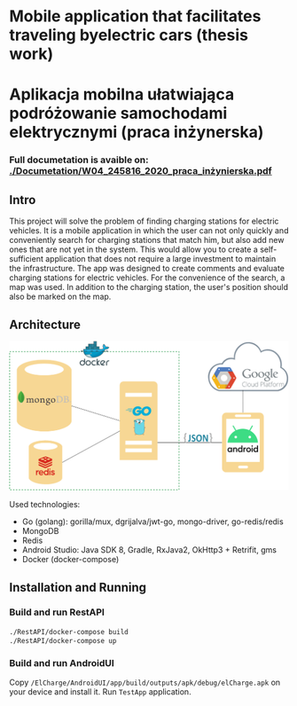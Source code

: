 # Mobile application that facilitates traveling byelectric cars (thesis work)

# Aplikacja mobilna ułatwiająca podróżowanie samochodami elektrycznymi (praca inżynerska)

### Full documetation is avaible on: [./Documetation/W04_245816_2020_praca_inżynierska.pdf](https://github.com/Despenrado/ElCharge/W04_245816_2020_praca_inżynierska.pdf)

## Intro

This project will solve the problem of finding charging stations for electric vehicles. It is a mobile application in which the user can not only quickly and conveniently search for charging stations that match him, but also add new ones that are not yet in the system. This would allow you to create a self-sufficient application that does not require a large investment to maintain the infrastructure. The app was designed to create comments and evaluate charging stations for electric vehicles. For the convenience of the search, a map was used. In addition to the charging station, the user's position should also be marked on the map.

## Architecture

![Documentation/rys02/system_architecture_diagram4.png](Documentation/rys02/system_architecture_diagram4.png)

Used technologies:

- Go (golang): gorilla/mux, dgrijalva/jwt-go, mongo-driver, go-redis/redis
- MongoDB
- Redis
- Android Studio: Java SDK 8, Gradle, RxJava2, OkHttp3 + Retrifit, gms
- Docker (docker-compose)

## Installation and Running

### Build and run RestAPI

```
./RestAPI/docker-compose build
./RestAPI/docker-compose up
```

### Build and run AndroidUI

Copy `/ElCharge/AndroidUI/app/build/outputs/apk/debug/elCharge.apk` on your device and install it. Run `TestApp` application.
